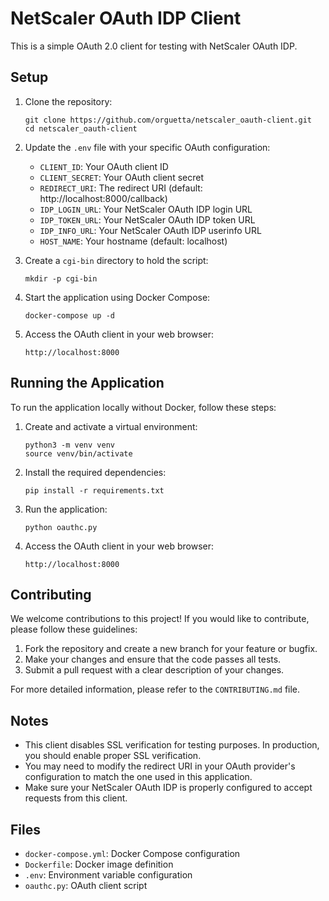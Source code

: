 # NetScaler OAuth IDP Client

This is a simple OAuth 2.0 client for testing with NetScaler OAuth IDP.

## Setup

1. Clone the repository:
   ```
   git clone https://github.com/orguetta/netscaler_oauth-client.git
   cd netscaler_oauth-client
   ```

2. Update the `.env` file with your specific OAuth configuration:
   - `CLIENT_ID`: Your OAuth client ID
   - `CLIENT_SECRET`: Your OAuth client secret
   - `REDIRECT_URI`: The redirect URI (default: http://localhost:8000/callback)
   - `IDP_LOGIN_URL`: Your NetScaler OAuth IDP login URL
   - `IDP_TOKEN_URL`: Your NetScaler OAuth IDP token URL
   - `IDP_INFO_URL`: Your NetScaler OAuth IDP userinfo URL
   - `HOST_NAME`: Your hostname (default: localhost)

3. Create a `cgi-bin` directory to hold the script:
   ```
   mkdir -p cgi-bin
   ```

4. Start the application using Docker Compose:
   ```
   docker-compose up -d
   ```

5. Access the OAuth client in your web browser:
   ```
   http://localhost:8000
   ```

## Running the Application

To run the application locally without Docker, follow these steps:

1. Create and activate a virtual environment:
   ```
   python3 -m venv venv
   source venv/bin/activate
   ```

2. Install the required dependencies:
   ```
   pip install -r requirements.txt
   ```

3. Run the application:
   ```
   python oauthc.py
   ```

4. Access the OAuth client in your web browser:
   ```
   http://localhost:8000
   ```

## Contributing

We welcome contributions to this project! If you would like to contribute, please follow these guidelines:

1. Fork the repository and create a new branch for your feature or bugfix.
2. Make your changes and ensure that the code passes all tests.
3. Submit a pull request with a clear description of your changes.

For more detailed information, please refer to the `CONTRIBUTING.md` file.

## Notes

- This client disables SSL verification for testing purposes. In production, you should enable proper SSL verification.
- You may need to modify the redirect URI in your OAuth provider's configuration to match the one used in this application.
- Make sure your NetScaler OAuth IDP is properly configured to accept requests from this client.

## Files

- `docker-compose.yml`: Docker Compose configuration
- `Dockerfile`: Docker image definition
- `.env`: Environment variable configuration
- `oauthc.py`: OAuth client script
